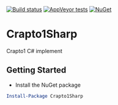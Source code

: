 [![Build status](https://ci.appveyor.com/api/projects/status/pk76r1bhc0rndub1?svg=true)](https://ci.appveyor.com/project/kgame/crapto1sharp)
[![AppVeyor tests](https://img.shields.io/appveyor/tests/kgame/crapto1sharp.svg)](https://ci.appveyor.com/project/kgame/crapto1sharp/build/tests)
[![NuGet](https://img.shields.io/nuget/v/Crapto1Sharp.svg)](https://www.nuget.org/packages/Crapto1Sharp/)
# Crapto1Sharp
Crapto1 C# implement

Getting Started
-----------------------------------------
* Install the NuGet package
```powershell
Install-Package Crapto1Sharp
```
